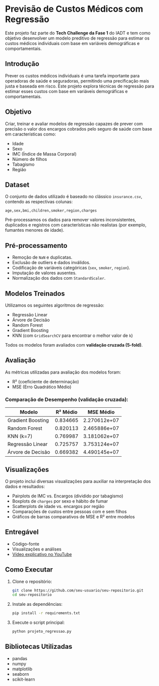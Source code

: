 
# Previsão de Custos Médicos com Regressão

Este projeto faz parte do **Tech Challenge da Fase 1** do IADT e tem como objetivo desenvolver um modelo preditivo de regressão para estimar os custos médicos individuais com base em variáveis demográficas e comportamentais.

## Introdução

Prever os custos médicos individuais é uma tarefa importante para operadoras de saúde e seguradoras, permitindo uma precificação mais justa e baseada em risco. Este projeto explora técnicas de regressão para estimar esses custos com base em variáveis demográficas e comportamentais.

## Objetivo

Criar, treinar e avaliar modelos de regressão capazes de prever com precisão o valor dos encargos cobrados pelo seguro de saúde com base em características como:

- Idade
- Sexo
- IMC (Índice de Massa Corporal)
- Número de filhos
- Tabagismo
- Região

## Dataset

O conjunto de dados utilizado é baseado no clássico `insurance.csv`, contendo as respectivas colunas:

```
age,sex,bmi,children,smoker,region,charges
```

Pré-processamos os dados para remover valores inconsistentes, duplicados e registros com características não realistas (por exemplo, fumantes menores de idade).

## Pré-processamento

- Remoção de `NaN` e duplicatas.
- Exclusão de outliers e dados inválidos.
- Codificação de variáveis categóricas (`sex`, `smoker`, `region`).
- Imputação de valores ausentes.
- Normalização dos dados com `StandardScaler`.

## Modelos Treinados

Utilizamos os seguintes algoritmos de regressão:

- Regressão Linear
- Árvore de Decisão
- Random Forest
- Gradient Boosting
- KNN (com `GridSearchCV` para encontrar o melhor valor de `k`)

Todos os modelos foram avaliados com **validação cruzada (5-fold)**.

## Avaliação

As métricas utilizadas para avaliação dos modelos foram:

- R² (coeficiente de determinação)
- MSE (Erro Quadrático Médio)

### Comparação de Desempenho (validação cruzada):

| Modelo            | R² Médio | MSE Médio    |
| ----------------- | -------- | ------------ |
| Gradient Boosting | 0.834665 | 2.270612e+07 |
| Random Forest     | 0.820113 | 2.465886e+07 |
| KNN (k=7)         | 0.769987 | 3.181062e+07 |
| Regressão Linear  | 0.725757 | 3.753124e+07 |
| Árvore de Decisão | 0.669382 | 4.490145e+07 |


## Visualizações

O projeto inclui diversas visualizações para auxiliar na interpretação dos dados e resultados:

- Pairplots de IMC vs. Encargos (dividido por tabagismo)
- Boxplots de `charges` por sexo e hábito de fumar
- Scatterplots de idade vs. encargos por região
- Comparações de custos entre pessoas com e sem filhos
- Gráficos de barras comparativos de MSE e R² entre modelos

## Entregável

- Código-fonte
- Visualizações e análises
- [Vídeo explicativo no YouTube](https://youtu.be/rBz1FxwuZvA)

## Como Executar

1. Clone o repositório:
   ```bash
   git clone https://github.com/seu-usuario/seu-repositorio.git
   cd seu-repositorio
   ```

2. Instale as dependências:
   ```bash
   pip install -r requirements.txt
   ```

3. Execute o script principal:
   ```bash
   python projeto_regressao.py
   ```

## Bibliotecas Utilizadas

- pandas
- numpy
- matplotlib
- seaborn
- scikit-learn